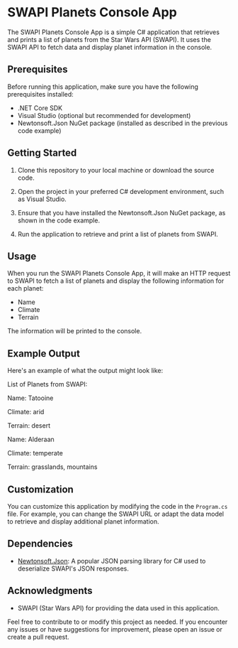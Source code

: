# SWAPI Planets Console App

The SWAPI Planets Console App is a simple C# application that retrieves and prints a list of planets from the Star Wars API (SWAPI). It uses the SWAPI API to fetch data and display planet information in the console.

## Prerequisites

Before running this application, make sure you have the following prerequisites installed:

- .NET Core SDK
- Visual Studio (optional but recommended for development)
- Newtonsoft.Json NuGet package (installed as described in the previous code example)

## Getting Started

1. Clone this repository to your local machine or download the source code.

2. Open the project in your preferred C# development environment, such as Visual Studio.

3. Ensure that you have installed the Newtonsoft.Json NuGet package, as shown in the code example.

4. Run the application to retrieve and print a list of planets from SWAPI.

## Usage

When you run the SWAPI Planets Console App, it will make an HTTP request to SWAPI to fetch a list of planets and display the following information for each planet:

- Name
- Climate
- Terrain

The information will be printed to the console.

## Example Output

Here's an example of what the output might look like:

List of Planets from SWAPI:

Name: Tatooine

Climate: arid

Terrain: desert

Name: Alderaan

Climate: temperate

Terrain: grasslands, mountains

## Customization

You can customize this application by modifying the code in the `Program.cs` file. For example, you can change the SWAPI URL or adapt the data model to retrieve and display additional planet information.

## Dependencies

- [Newtonsoft.Json](https://www.newtonsoft.com/json): A popular JSON parsing library for C# used to deserialize SWAPI's JSON responses.

## Acknowledgments

- SWAPI (Star Wars API) for providing the data used in this application.

Feel free to contribute to or modify this project as needed. If you encounter any issues or have suggestions for improvement, please open an issue or create a pull request.
